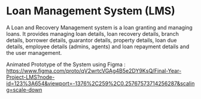 # Loan Management System (LMS)
A Loan and Recovery Management system is a loan granting and managing loans. It provides managing loan details, loan recovery details, branch details,
borrower details, guarantor details, property details, loan due details, employee details
(admins, agents) and loan repayment details and the user management.


Animated Prototype of the System using Figma : https://www.figma.com/proto/qV2wrtcVGAg4B5e2DY9KsQ/Final-Year-Project-LMS?node-id=123%3A654&viewport=-1376%2C259%2C0.25767573714256287&scaling=scale-down
